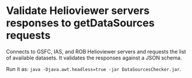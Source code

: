 # Validate Helioviewer servers responses to getDataSources requests

Connects to GSFC, IAS, and ROB Helioviewer servers and requests the list of available datasets. It validates the responses against a JSON schema.

Run it as: `java -Djava.awt.headless=true -jar DataSourcesChecker.jar`.
